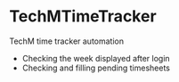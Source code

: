 # TechMTimeTracker
TechM time tracker automation

- Checking the week displayed after login
- Checking and filling pending timesheets
